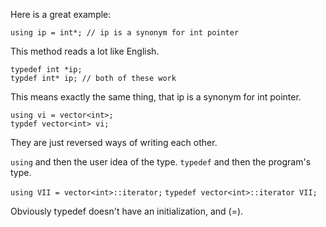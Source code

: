 Here is a great example: 

```
using ip = int*; // ip is a synonym for int pointer
```
This method reads a lot like English. 

```
typedef int *ip; 
typdef int* ip; // both of these work
```
This means exactly the same thing, that ip is a synonym for int pointer. 

```
using vi = vector<int>; 
typdef vector<int> vi; 
```
They are just reversed ways of writing each other. 

`using` and then the user idea of the type. 
`typedef` and then the program's type. 

`using VII = vector<int>::iterator;`
`typedef vector<int>::iterator VII;`

Obviously typedef doesn't have an initialization, and (=). 